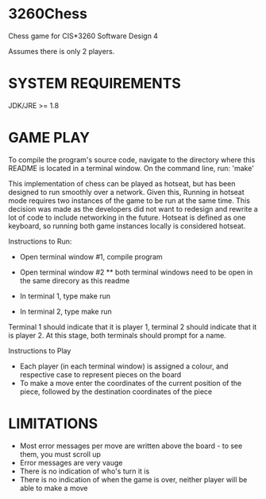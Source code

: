 3260Chess
=========

Chess game for CIS*3260 Software Design 4

Assumes there is only 2 players.


SYSTEM REQUIREMENTS
===================

JDK/JRE >= 1.8


GAME PLAY
=========
To compile the program's source code, navigate to the directory where this README is located in a terminal window. On the command line, run:
'make'

This implementation of chess can be played as hotseat, but has been designed to run smoothly over a network. Given this, Running in hotseat mode requires two instances of the game to be run at the same time. This decision was made as the developers did not want to redesign and rewrite a lot of code to include networking in the future.
Hotseat is defined as one keyboard, so running both game instances locally is considered hotseat.

Instructions to Run:
- Open terminal window #1, compile program
- Open terminal window #2
** both terminal windows need to be open in the same direcory as this readme

- In terminal 1, type make run
- In terminal 2, type make run

Terminal 1 should indicate that it is player 1, terminal 2 should indicate that it is player 2. At this stage, both terminals should prompt for a name.

Instructions to Play
- Each player (in each terminal window) is assigned a colour, and respective case to represent pieces on the board
- To make a move enter the coordinates of the current position of the piece, followed by the destination coordinates of the piece


LIMITATIONS
===========
- Most error messages per move are written above the board - to see them, you must scroll up
- Error messages are very vauge
- There is no indication of who's turn it is
- There is no indication of when the game is over, neither player will be able to make a move

